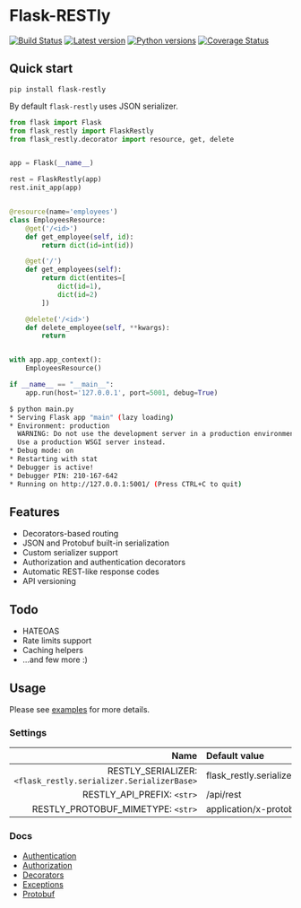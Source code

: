 # Flask-RESTly

[![Build Status](https://travis-ci.org/gorzechowski/flask-restly.svg?branch=master)](https://travis-ci.org/gorzechowski/flask-restly)
[![Latest version](https://img.shields.io/pypi/v/flask-restly.svg)](https://pypi.org/project/flask-restly)
[![Python versions](https://img.shields.io/pypi/pyversions/flask-restly.svg)](https://pypi.org/project/flask-restly)
[![Coverage Status](https://coveralls.io/repos/github/gorzechowski/flask-restly/badge.svg?branch=master)](https://coveralls.io/github/gorzechowski/flask-restly?branch=master)

## Quick start

```
pip install flask-restly
```

By default `flask-restly` uses JSON serializer.

```python
from flask import Flask
from flask_restly import FlaskRestly
from flask_restly.decorator import resource, get, delete


app = Flask(__name__)

rest = FlaskRestly(app)
rest.init_app(app)


@resource(name='employees')
class EmployeesResource:
    @get('/<id>')
    def get_employee(self, id):
        return dict(id=int(id))

    @get('/')
    def get_employees(self):
        return dict(entites=[
            dict(id=1),
            dict(id=2)
        ])

    @delete('/<id>')
    def delete_employee(self, **kwargs):
        return


with app.app_context():
    EmployeesResource()

if __name__ == "__main__":
    app.run(host='127.0.0.1', port=5001, debug=True)
```

```bash
$ python main.py
* Serving Flask app "main" (lazy loading)
* Environment: production
  WARNING: Do not use the development server in a production environment.
  Use a production WSGI server instead.
* Debug mode: on
* Restarting with stat
* Debugger is active!
* Debugger PIN: 210-167-642
* Running on http://127.0.0.1:5001/ (Press CTRL+C to quit)
```

## Features

* Decorators-based routing
* JSON and Protobuf built-in serialization
* Custom serializer support
* Authorization and authentication decorators
* Automatic REST-like response codes
* API versioning

## Todo

* HATEOAS
* Rate limits support
* Caching helpers
* ...and few more :)

## Usage

Please see [examples](/examples) for more details.

### Settings

| Name                                                          | Default value                |
| -----------------------------------------------------------:  | :--------------------------- |
| RESTLY_SERIALIZER: `<flask_restly.serializer.SerializerBase>` | flask_restly.serializer.json |
| RESTLY_API_PREFIX: `<str>`                                    | /api/rest                    |
| RESTLY_PROTOBUF_MIMETYPE: `<str>`                             | application/x-protobuf       |

### Docs

* [Authentication](/docs/Authentication.md)
* [Authorization](/docs/Authorization.md)
* [Decorators](/docs/Decorators.md)
* [Exceptions](/docs/Exceptions.md)
* [Protobuf](/docs/Protobuf.md)
